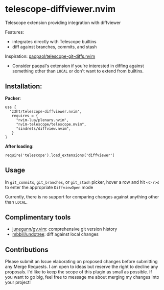 # telescope-diffviewer.nvim

Telescope extension providing integration with diffviewer

Features:  
- integrates directly with Telescope builtins
- diff against branches, commits, and stash

Inspiration: [paopaol/telescope-git-diffs.nvim](https://github.com/paopaol/telescope-git-diffs.nvim)  
- Consider paopal's extension if you're interested in diffing against something other than `LOCAL` or don't want to extend from builtins.

## Installation:

**Packer**:  
```
use {
  'z3ht/telescope-diffviewer.nvim',
   requires = {
     "nvim-lua/plenary.nvim",
     "nvim-telescope/telescope.nvim",
     "sindrets/diffview.nvim",
   }
}
```

**After loading**:  
```
require('telescope').load_extensions('diffviewer')
```

## Usage

In `git_commits`, `git_branches`, or `git_stash` picker, hover a row and hit `<C-r>d` to enter the appropriate `DiffviewOpen` mode

Currently, there is no support for comparing changes against anything other than `LOCAL`.

## Complimentary tools  
- [junegunn/gv.vim](https://github.com/junegunn/gv.vim): comprehensive git version history 
- [mbbill/undotree](https://github.com/mbbill/undotree): diff against local changes

## Contributions

Please submit an Issue elaborating on proposed changes before submitting any Merge Requests. I am open to ideas but reserve the right to decline any proposals. I'd like to keep the scope of this plugin as small as possible. If you want to go big, feel free to message me about merging my changes into your project!
